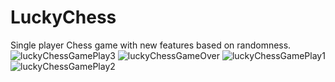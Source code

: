# LuckyChess
Single player Chess game with new features based on randomness. 
![luckyChessGamePlay3](https://user-images.githubusercontent.com/56340401/110602100-4ea97680-818e-11eb-8948-fcb74ff33344.png)
![luckyChessGameOver](https://user-images.githubusercontent.com/56340401/110602102-4f420d00-818e-11eb-9e6f-79e5e3e670d5.png)
![luckyChessGamePlay1](https://user-images.githubusercontent.com/56340401/110602106-50733a00-818e-11eb-8d64-504c4d7a9332.png)
![luckyChessGamePlay2](https://user-images.githubusercontent.com/56340401/110602107-50733a00-818e-11eb-932e-a91ce9a294e5.png)
